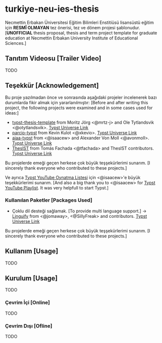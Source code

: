 # turkiye-neu-ies-thesis
Necmettin Erbakan Üniversitesi Eğitim Bilimleri Enstitiüsü lisansüstü eğitim için **RESMÎ OLMAYAN** tez önerisi, tez ve dönem projesi şablonudur. [**UNOFFICIAL** thesis proposal, thesis and term project template for graduate education at Necmettin Erbakan University Institute of Educational Sciences.]

## Tanıtım Videosu [Trailer Video]
TODO

## Teşekkür [Acknowledgement]
Bu proje yazılmadan önce ve sonrasında aşağıdaki projeler incelenerek bazı durumlarda fikir almak için yararlanılmıştır:
[Before and after writing this project, the following projects were examined and in some cases used for ideas:]
- [typst-thesis-template](https://github.com/mrtz-j/typst-thesis-template) from Moritz Jörg <@mrtz-j> and Ole Tytlandsvik <@otytlandsvik>. [Typst Universe Link](https://typst.app/universe/package/modern-uit-thesis)
- [parcio-typst](https://github.com/xkevio/parcio-typst) from Kevin Kulot <@xkevio>. [Typst Universe Link](https://typst.app/universe/package/parcio-thesis)
- [aiaa-typst](https://github.com/isaacew/aiaa-typst) from <@isaacew> and Alexander Von Moll <@avonmoll>. [Typst Universe Link](https://typst.app/universe/package/bamdone-aiaa)
- [ThesIST](https://github.com/tfachada/thesist) from Tomás Fachada <@tfachada> and ThesIST contributors. [Typst Universe Link](https://typst.app/universe/package/thesist)

Bu projelerde emeği geçen herkese çok büyük teşşekürlerimi sunarım.
[I sincerely thank everyone who contributed to these projects.]

Ve ayrıca [Typst YouTube Oynatma Listesi](https://youtube.com/playlist?list=PLCO-MGSsHcdArXIfeOGoUwjH0oz8vMr8M&si=c_kTmN4FKmwdMitE) için <@isaacew>'e büyük teşekkürlerimi sunarım.
[And also a big thank you to <@isaacew> for [Typst YouTube Playlist](https://youtube.com/playlist?list=PLCO-MGSsHcdArXIfeOGoUwjH0oz8vMr8M&si=c_kTmN4FKmwdMitE). It was very helpfull to start Typst.]

### Kullanılan Paketler [Packages Used]
- Çoklu dil desteği sağlamak. [To provide multi language support.] -> [Linguify](https://github.com/typst-community/linguify) from <@jomaway>, <@SillyFreak> and contributors. [Typst Universe Link](https://typst.app/universe/package/linguify/)

Bu projelerde emeği geçen herkese çok büyük teşşekürlerimi sunarım.
[I sincerely thank everyone who contributed to these projects.]

## Kullanım [Usage]
TODO

## Kurulum [Usage]
TODO

### Çevrim İçi [Online]
TODO

### Çevrim Dışı [Ofline]
TODO